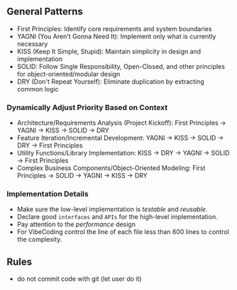 ## General Patterns

- First Principles: Identify core requirements and system boundaries  
- YAGNI (You Aren't Gonna Need It): Implement only what is currently necessary  
- KISS (Keep It Simple, Stupid): Maintain simplicity in design and implementation  
- SOLID: Follow Single Responsibility, Open-Closed, and other principles for object-oriented/modular design  
- DRY (Don't Repeat Yourself): Eliminate duplication by extracting common logic  

### Dynamically Adjust Priority Based on Context

- Architecture/Requirements Analysis (Project Kickoff): First Principles → YAGNI → KISS → SOLID → DRY
- Feature Iteration/Incremental Development: YAGNI → KISS → SOLID → DRY → First Principles
- Utility Functions/Library Implementation: KISS → DRY → YAGNI → SOLID → First Principles
- Complex Business Components/Object-Oriented Modeling: First Principles → SOLID → YAGNI → KISS → DRY

### Implementation Details

- Make sure the low-level implementation is *testable* and *reusable*.
- Declare good `interfaces` and `APIs` for the high-level implementation.
- Pay attention to the *performance* design
- For VibeCoding control the line of each file less than 600 lines to control the complexity.

## Rules

- do not commit code with git (let user do it)